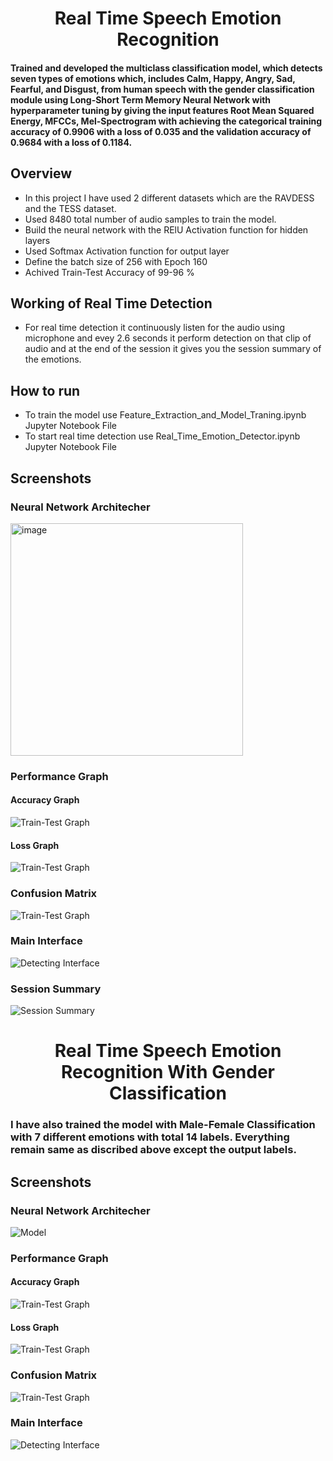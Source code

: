 <h1 align="center"><b>Real Time Speech Emotion Recognition</b></h1>

#### Trained and developed the multiclass classification model, which detects seven types of emotions which, includes Calm, Happy, Angry, Sad, Fearful, and Disgust, from human speech with the gender classification module using Long-Short Term Memory Neural Network with hyperparameter tuning by giving the input features Root Mean Squared Energy, MFCCs, Mel-Spectrogram with achieving the categorical training accuracy of 0.9906 with a loss of 0.035 and the validation accuracy of 0.9684 with a loss of 0.1184.

## Overview
- In this project I have used 2 different datasets which are the RAVDESS and the TESS dataset.
- Used 8480 total number of audio samples to train the model.
- Build the neural network with the RElU Activation function for hidden layers
- Used Softmax Activation function for output layer
- Define the batch size of 256 with Epoch 160
- Achived Train-Test Accuracy of 99-96 %

## Working of Real Time Detection 
- For real time detection it continuously listen for the audio using microphone and evey 2.6 seconds it perform detection on that clip of audio and at the end of the session it gives you the session summary of the emotions.

## How to run
- To train the model use Feature_Extraction_and_Model_Traning.ipynb Jupyter Notebook File
- To start real time detection use Real_Time_Emotion_Detector.ipynb Jupyter Notebook File

## Screenshots

### Neural Network Architecher
<img width="372" alt="image" src="https://user-images.githubusercontent.com/78134572/191199554-2a2f8dab-66c4-4e88-b493-944c24a0d654.png">

### Performance Graph
#### Accuracy Graph
![Train-Test Graph](./Screenshots/SER_epoch_categorical_accuracy.svg)
#### Loss Graph
![Train-Test Graph](./Screenshots/SER_epoch_loss.svg)
### Confusion Matrix
![Train-Test Graph](./Screenshots/Confusion_Matrix_Validation_Data.png)
### Main Interface
![Detecting Interface](./Screenshots/Screenshot_1.png)
### Session Summary
![Session Summary](./Screenshots/Screenshot_2.png)

<h1 align="center"><b>Real Time Speech Emotion Recognition With Gender Classification</b></h1>

### I have also trained the model with Male-Female Classification with 7 different emotions with total 14 labels. Everything remain same as discribed above except the output labels.
## Screenshots

### Neural Network Architecher
![Model](./Screenshots/model.png)
### Performance Graph
#### Accuracy Graph
![Train-Test Graph](./Screenshots/G_SER_epoch_categorical_accuracy.svg)
#### Loss Graph
![Train-Test Graph](./Screenshots/G_SER_epoch_loss.svg)
### Confusion Matrix
![Train-Test Graph](./Screenshots/G_Confusion_Matrix_Validation_Data.png)
### Main Interface
![Detecting Interface](./Screenshots/G_Screenshot_1.png)

